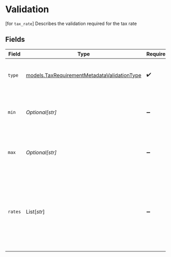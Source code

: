 # Validation

[for `tax_rate`] Describes the validation required for the tax rate


## Fields

| Field                                                                                                               | Type                                                                                                                | Required                                                                                                            | Description                                                                                                         |
| ------------------------------------------------------------------------------------------------------------------- | ------------------------------------------------------------------------------------------------------------------- | ------------------------------------------------------------------------------------------------------------------- | ------------------------------------------------------------------------------------------------------------------- |
| `type`                                                                                                              | [models.TaxRequirementMetadataValidationType](../models/taxrequirementmetadatavalidationtype.md)                    | :heavy_check_mark:                                                                                                  | Describes the type of tax_rate validation rule                                                                      |
| `min`                                                                                                               | *Optional[str]*                                                                                                     | :heavy_minus_sign:                                                                                                  | [for `min_max`] The inclusive lower bound of the tax rate                                                           |
| `max`                                                                                                               | *Optional[str]*                                                                                                     | :heavy_minus_sign:                                                                                                  | [for `min_max`] The inclusive upper bound of the tax rate                                                           |
| `rates`                                                                                                             | List[*str*]                                                                                                         | :heavy_minus_sign:                                                                                                  | [for `one_of`] The possible, unformatted tax rates for selection.<br/>- e.g. ["0.0", "0.001"] representing 0% and 0.1%<br/> |